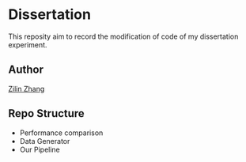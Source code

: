 # Dissertation
This reposity aim to record the modification of code of my dissertation experiment.

## Author
[Zilin Zhang](https://github.bath.ac.uk/zz2169)

## Repo Structure
- Performance comparison
- Data Generator
- Our Pipeline
